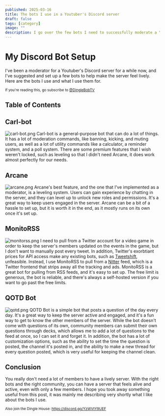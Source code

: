 ```yaml
---
published: 2025-03-16
title: The bots I use in a Youtuber's Discord server 
draft: false
tags: [category]
image: ""
description: I go over the few bots I need to successfully moderate a Youtuber's Discord server.
---
```



# My Discord Bot Setup

I've been a moderator for a Youtuber's Discord server for a while now, and I've suggested and set up a few bots to help make the server feel lively. 
Here are the bots I use and what I use them for.

<sub>If you're reading this, go subscribe to [@DingleBobTV](https://www.youtube.com/@Dingletons)</sub>

## Table of Contents

## Carl-bot
![carl-bot.png](https://cdn.discordapp.com/avatars/235148962103951360/ed3dac3b6e7a851df781632a4295fcb9.webp?size=256&width=256&height=256)
Carl-bot is a general-purpose bot that can do a lot of things. It has a lot of moderation commands, like banning, kicking, and muting users, as well as a lot of utility commands like a calculator, a reminder system, and a poll system. 
There are some premium features that I wish weren't locked, such as leveling so that I didn't need Arcane, it does work almost perfectly for our needs.
## Arcane
![arcane.png](https://cdn.discordapp.com/avatars/437808476106784770/def5e0a7ff07e73d477a87df10a3dc4f.webp?size=256&width=256&height=256)
Arcane's best feature, and the one that I've implemented as a moderator, is a leveling system. Users can gain experience by chatting in the server, and they can level up to unlock new roles and permissions. It's a great way to keep users engaged in the server.
Arcane can be a bit of a hassle to set up, but it is worth it in the end, as it mostly runs on its own once it's set up.
## MonitoRSS
![monitorss.png](https://cdn.discordapp.com/avatars/268478587651358721/b2d4f57616590969848de0fdc4e159eb.webp?size=256&width=256&height=256)
I need to pull from a Twitter account for a video game in order to keep the server's members updated on
the events in the game, but I don't want to manually post every tweet. In addition, Twitter's exorbtiant 
prices for API access make any existing bots, such as [Tweetshift](https://tweetshift.com/), unfeasible.
Instead, I use MonitoRSS to pull from a [Nitter](https://nitter.net/) feed, which is a Twitter frontend
that strips away all the tracking and ads. MonitoRSS is a great bot for pulling from RSS feeds, and it's
easy to set up. The free limit is generous, the bot is reliable, and there's always a self-hosted version
if you want to go past the free limits.

## QOTD Bot
![qotd.png](https://cdn.discordapp.com/avatars/713586207119900693/48c82a5aafd124b95f65fb5aa3720d3d.webp?size=256&width=256&height=256)
QOTD Bot is a simple bot that posts a question of the day every day. It's a great way to keep the server active and engaged, and it's a fun way to get to know the other members of the server.
While the bot doesn't come with questions of its own, community members can submit their own questions through decks, which allows me to add a lot
of questions to the feed at once, so I can set it and forget it.
In addition, the bot has a lot of customization options, such as the ability to set the time the question is posted, the channel it's posted in, and the ability to make a new thread for every question posted,
which is very useful for keeping the channel clean.

## Conclusion
You really don't need a lot of members to have a lively server. With the right bots and the right community, you can have a server that feels alive and active, even with only a few members.
I hope you took away something useful from this post, it was mainly me describing very shortly what I like about the bots I use.

<sub>Also join the Dingle House: https://discord.gg/YzWVtY9UEF</sub>